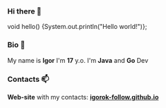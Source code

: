 ### Hi there 👋
void hello() {System.out.println("Hello world!")};
### Bio 💬
My name is **Igor**
I'm **17** y.o.
I'm **Java** and **Go** Dev
### Contacts 📫
**Web-site** with my contacts: **[igorok-follow.github.io](https://igorok-follow.github.io)**


<!--
**igorok-follow/igorok-follow** is a ✨ _special_ ✨ repository because its `README.md` (this file) appears on your GitHub profile.

Here are some ideas to get you started:

- 🔭 
- 🌱 I’m currently learning ...
- 👯 I’m looking to collaborate on ...
- 🤔 I’m looking for help with ...
- 💬 Ask me about ...
- 📫 How to reach me: ...
- 😄 Pronouns: ...
- ⚡ Fun fact: ...
-->

